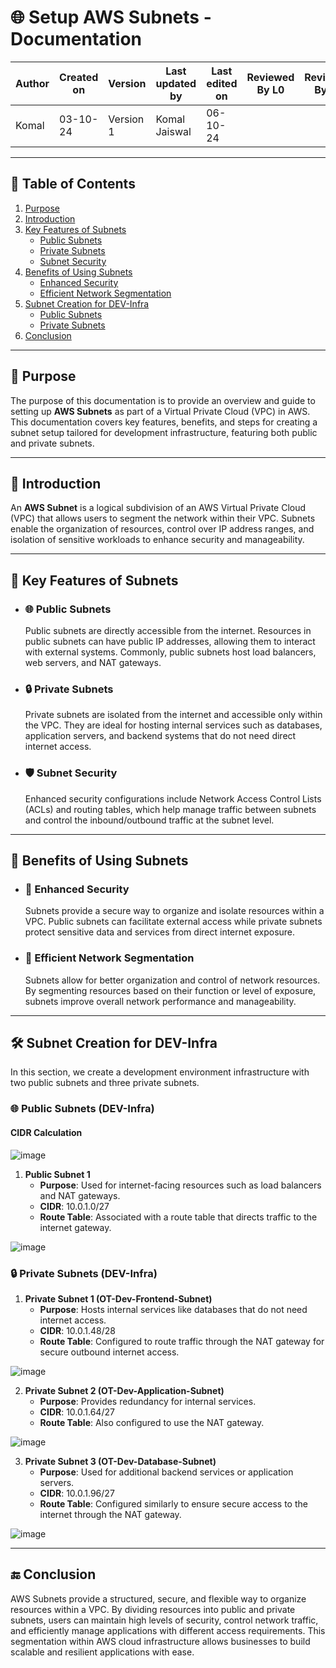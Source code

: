 # 🌐 Setup AWS Subnets - Documentation

| Author      | Created on | Version   | Last updated by | Last edited on | Reviewed By L0 | Reviewed By L1 | Reviewed By L2 |
|-------------|------------|-----------|-----------------|----------------|----------------|----------------|----------------| 
| Komal       | 03-10-24   | Version 1 | Komal Jaiswal   | 06-10-24       |                |                |                |

---

## 📝 Table of Contents
1. [Purpose](#purpose)
2. [Introduction](#introduction)
3. [Key Features of Subnets](#key-features-of-subnets)
   - [Public Subnets](#public-subnets)
   - [Private Subnets](#private-subnets)
   - [Subnet Security](#subnet-security)
4. [Benefits of Using Subnets](#benefits-of-using-subnets)
   - [Enhanced Security](#enhanced-security)
   - [Efficient Network Segmentation](#efficient-network-segmentation)
5. [Subnet Creation for DEV-Infra](#subnet-creation-for-dev-infra)
   - [Public Subnets](#public-subnets-dev-infra)
   - [Private Subnets](#private-subnets-dev-infra)
6. [Conclusion](#conclusion)

---

## 📜 Purpose
The purpose of this documentation is to provide an overview and guide to setting up **AWS Subnets** as part of a Virtual Private Cloud (VPC) in AWS. This documentation covers key features, benefits, and steps for creating a subnet setup tailored for development infrastructure, featuring both public and private subnets.

---

## 📖 Introduction
An **AWS Subnet** is a logical subdivision of an AWS Virtual Private Cloud (VPC) that allows users to segment the network within their VPC. Subnets enable the organization of resources, control over IP address ranges, and isolation of sensitive workloads to enhance security and manageability.

---

## 🔑 Key Features of Subnets

- ### 🌐 Public Subnets
  Public subnets are directly accessible from the internet. Resources in public subnets can have public IP addresses, allowing them to interact with external systems. Commonly, public subnets host load balancers, web servers, and NAT gateways.

- ### 🔒 Private Subnets
  Private subnets are isolated from the internet and accessible only within the VPC. They are ideal for hosting internal services such as databases, application servers, and backend systems that do not need direct internet access.

- ### 🛡️ Subnet Security
  Enhanced security configurations include Network Access Control Lists (ACLs) and routing tables, which help manage traffic between subnets and control the inbound/outbound traffic at the subnet level.

---

## 🎯 Benefits of Using Subnets

- ### 🔐 Enhanced Security
  Subnets provide a secure way to organize and isolate resources within a VPC. Public subnets can facilitate external access while private subnets protect sensitive data and services from direct internet exposure.

- ### 🧩 Efficient Network Segmentation
  Subnets allow for better organization and control of network resources. By segmenting resources based on their function or level of exposure, subnets improve overall network performance and manageability.

---

## 🛠 Subnet Creation for DEV-Infra

In this section, we create a development environment infrastructure with two public subnets and three private subnets.

### 🌐 Public Subnets (DEV-Infra)

#### CIDR Calculation
![image](https://github.com/user-attachments/assets/fec3aac6-a9aa-4bdd-8945-62f4977ecb22)

1. **Public Subnet 1**  
   - **Purpose**: Used for internet-facing resources such as load balancers and NAT gateways.
   - **CIDR**: 10.0.1.0/27
   - **Route Table**: Associated with a route table that directs traffic to the internet gateway.

![image](https://github.com/user-attachments/assets/2c61e6c7-9bec-4fdd-b7a6-984ce1b01d6b)

### 🔒 Private Subnets (DEV-Infra)

1. **Private Subnet 1 (OT-Dev-Frontend-Subnet)**  
   - **Purpose**: Hosts internal services like databases that do not need internet access.
   - **CIDR**: 10.0.1.48/28
   - **Route Table**: Configured to route traffic through the NAT gateway for secure outbound internet access.

![image](https://github.com/user-attachments/assets/a37e2cf2-adff-4a99-9f32-b94333dc8f2a)


2. **Private Subnet 2 (OT-Dev-Application-Subnet)**  
   - **Purpose**: Provides redundancy for internal services.
   - **CIDR**: 10.0.1.64/27
   - **Route Table**: Also configured to use the NAT gateway.

![image](https://github.com/user-attachments/assets/911fe46e-3cde-4bdb-8f42-748e5f6c2be4)

3. **Private Subnet 3 (OT-Dev-Database-Subnet)**  
   - **Purpose**: Used for additional backend services or application servers.
   - **CIDR**: 10.0.1.96/27
   - **Route Table**: Configured similarly to ensure secure access to the internet through the NAT gateway.

![image](https://github.com/user-attachments/assets/766a5fc9-9d03-4bb6-9921-89231650e539)

---

## 🔚 Conclusion

AWS Subnets provide a structured, secure, and flexible way to organize resources within a VPC. By dividing resources into public and private subnets, users can maintain high levels of security, control network traffic, and efficiently manage applications with different access requirements. This segmentation within AWS cloud infrastructure allows businesses to build scalable and resilient applications with ease.

